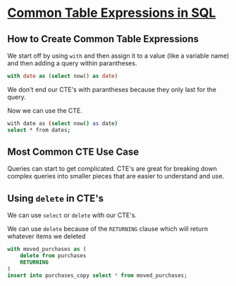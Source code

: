 # [Common Table Expressions in SQL](https://egghead.io/lessons/postgresql-common-table-expressions-in-sql)

## How to Create Common Table Expressions

We start off by using `with` and then assign it to a value (like a variable name) and then adding a query within parantheses.

```sql
with date as (select now() as date)
```

We don't end our CTE's with parantheses because they only last for the query.

Now we can use the CTE.

```bash
with date as (select now() as date)
select * from dates;
```

## Most Common CTE Use Case

Queries can start to get complicated. CTE's are great for breaking down complex queries into smaller pieces that are easier to understand and use.

## Using `delete` in CTE's

We can use `select` or `delete` with our CTE's.

We can use `delete` because of the `RETURNING` clause which will return whatever items we deleted

```sql
with moved_purchases as (
    delete from purchases
    RETURNING
)
insert into purchases_copy select * from moved_purchases;
```
